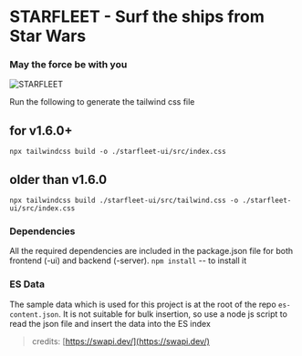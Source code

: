 # **STARFLEET - Surf the ships from Star Wars**

### May the force be with you

![STARFLEET](https://i.imgur.com/T7WRiXc.png)

Run the following to generate the tailwind css file
## for v1.6.0+
`npx tailwindcss build -o ./starfleet-ui/src/index.css`
## older than v1.6.0
`npx tailwindcss build ./starfleet-ui/src/tailwind.css -o ./starfleet-ui/src/index.css`

### Dependencies
All the required dependencies are included in the package.json file for both frontend (-ui) and backend (-server). 
`npm install` -- to install it


### ES Data
The sample data which is used for this project is at the root of the repo `es-content.json`. It is not suitable for bulk insertion, so use a node js script to read the json file and insert the data into the ES index

> credits: [https://swapi.dev/](https://swapi.dev/)
